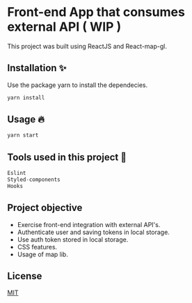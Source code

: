 # Front-end App that consumes external API ( WIP )

This project was built using ReactJS and React-map-gl.

## Installation ✨

Use the package yarn to install the dependecies.

```bash
yarn install
```

## Usage 🔥

```javascript
yarn start
```

## Tools used in this project 🍏

```javascript
Eslint
Styled-components
Hooks
```
## Project objective
- Exercise front-end integration with external API's.
- Authenticate user and saving tokens in local storage.
- Use auth token stored in local storage.
- CSS features.
- Usage of map lib.

## License
[MIT](https://choosealicense.com/licenses/mit/)

